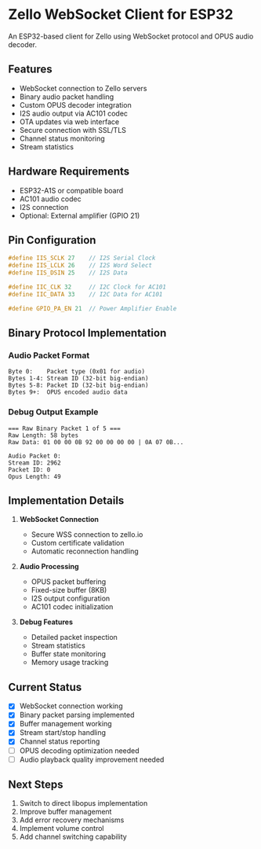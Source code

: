 # Zello WebSocket Client for ESP32

An ESP32-based client for Zello using WebSocket protocol and OPUS audio decoder.

## Features

- WebSocket connection to Zello servers
- Binary audio packet handling
- Custom OPUS decoder integration
- I2S audio output via AC101 codec
- OTA updates via web interface
- Secure connection with SSL/TLS
- Channel status monitoring
- Stream statistics

## Hardware Requirements

- ESP32-A1S or compatible board
- AC101 audio codec
- I2S connection
- Optional: External amplifier (GPIO 21)

## Pin Configuration
```cpp
#define IIS_SCLK 27    // I2S Serial Clock
#define IIS_LCLK 26    // I2S Word Select
#define IIS_DSIN 25    // I2S Data

#define IIC_CLK 32     // I2C Clock for AC101
#define IIC_DATA 33    // I2C Data for AC101

#define GPIO_PA_EN 21  // Power Amplifier Enable
```

## Binary Protocol Implementation

### Audio Packet Format
```
Byte 0:    Packet type (0x01 for audio)
Bytes 1-4: Stream ID (32-bit big-endian)
Bytes 5-8: Packet ID (32-bit big-endian)
Bytes 9+:  OPUS encoded audio data
```

### Debug Output Example
```
=== Raw Binary Packet 1 of 5 ===
Raw Length: 58 bytes
Raw Data: 01 00 00 0B 92 00 00 00 00 | 0A 07 0B...

Audio Packet 0:
Stream ID: 2962
Packet ID: 0
Opus Length: 49
```

## Implementation Details

1. **WebSocket Connection**
   - Secure WSS connection to zello.io
   - Custom certificate validation
   - Automatic reconnection handling

2. **Audio Processing**
   - OPUS packet buffering
   - Fixed-size buffer (8KB)
   - I2S output configuration
   - AC101 codec initialization

3. **Debug Features**
   - Detailed packet inspection
   - Stream statistics
   - Buffer state monitoring
   - Memory usage tracking

## Current Status

- [x] WebSocket connection working
- [x] Binary packet parsing implemented
- [x] Buffer management working
- [x] Stream start/stop handling
- [x] Channel status reporting
- [ ] OPUS decoding optimization needed
- [ ] Audio playback quality improvement needed

## Next Steps

1. Switch to direct libopus implementation
2. Improve buffer management
3. Add error recovery mechanisms
4. Implement volume control
5. Add channel switching capability